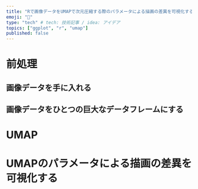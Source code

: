 ```yaml
---
title: "Rで画像データをUMAPで次元圧縮する際のパラメータによる描画の差異を可視化する"
emoji: "🌌"
type: "tech" # tech: 技術記事 / idea: アイデア
topics: ["ggplot", "r", "umap"]
published: false
---
```


# 前処理

## 画像データを手に入れる

## 画像データをひとつの巨大なデータフレームにする

# UMAP

# UMAPのパラメータによる描画の差異を可視化する


